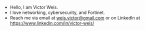 - Hello, I am Victor Weis.
- I love networking, cybersecurity, and Fortinet.
- Reach me via email at weis.victor@gmail.com or on LinkedIn at https://www.linkedin.com/in/victor-weis/

<!---
weis-victor/weis-victor is a ✨ special ✨ repository because its `README.md` (this file) appears on your GitHub profile.
You can click the Preview link to take a look at your changes.
--->
